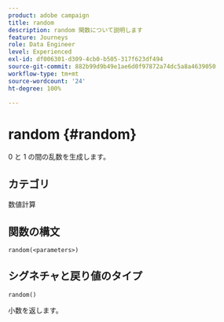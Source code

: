 ```yaml
---
product: adobe campaign
title: random
description: random 関数について説明します
feature: Journeys
role: Data Engineer
level: Experienced
exl-id: df006301-d309-4cb0-b505-317f623df494
source-git-commit: 882b99d9b49e1ae6d0f97872a74dc5a8a4639050
workflow-type: tm+mt
source-wordcount: '24'
ht-degree: 100%

---
```


# random {#random}

0 と 1 の間の乱数を生成します。

## カテゴリ

数値計算

## 関数の構文

`random(<parameters>)`

## シグネチャと戻り値のタイプ

`random()`

小数を返します。
